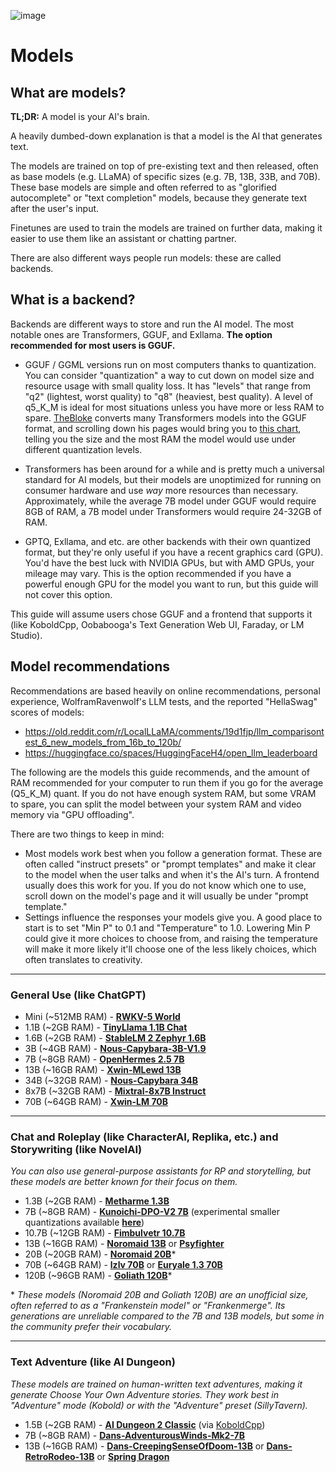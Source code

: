 ![image](https://user-images.githubusercontent.com/55674863/230696024-98ce9e16-f558-4402-ac43-0e7f960c118c.png)

# Models
## What are models?

**TL;DR:** A model is your AI's brain.

A heavily dumbed-down explanation is that a model is the AI that generates text.

The models are trained on top of pre-existing text and then released, often as base models (e.g. LLaMA) of specific sizes (e.g. 7B, 13B, 33B, and 70B). These base models are simple and often referred to as "glorified autocomplete" or "text completion" models, because they generate text after the user's input.

Finetunes are used to train the models are trained on further data, making it easier to use them like an assistant or chatting partner.

There are also different ways people run models: these are called backends.

## What is a backend?

Backends are different ways to store and run the AI model. The most notable ones are Transformers, GGUF, and Exllama. **The option recommended for most users is GGUF.**

- GGUF / GGML versions run on most computers thanks to quantization. You can consider "quantization" a way to cut down on model size and resource usage with small quality loss. It has "levels" that range from "q2" (lightest, worst quality) to "q8" (heaviest, best quality). A level of q5_K_M is ideal for most situations unless you have more or less RAM to spare. [TheBloke](https://huggingface.co/TheBloke) converts many Transformers models into the GGUF format, and scrolling down his pages would bring you to [this chart](https://huggingface.co/TheBloke/Llama-2-7B-GGUF#provided-files), telling you the size and the most RAM the model would use under different quantization levels.

- Transformers has been around for a while and is pretty much a universal standard for AI models, but their models are unoptimized for running on consumer hardware and use *way* more resources than necessary. Approximately, while the average 7B model under GGUF would require 8GB of RAM, a 7B model under Transformers would require 24-32GB of RAM.

- GPTQ, Exllama, and etc. are other backends with their own quantized format, but they're only useful if you have a recent graphics card (GPU). You'd have the best luck with NVIDIA GPUs, but with AMD GPUs, your mileage may vary. This is the option recommended if you have a powerful enough GPU for the model you want to run, but this guide will not cover this option.

This guide will assume users chose GGUF and a frontend that supports it (like KoboldCpp, Oobabooga's Text Generation Web UI, Faraday, or LM Studio).

## Model recommendations

Recommendations are based heavily on online recommendations, personal experience, WolframRavenwolf's LLM tests, and the reported "HellaSwag" scores of models:
- https://old.reddit.com/r/LocalLLaMA/comments/19d1fjp/llm_comparisontest_6_new_models_from_16b_to_120b/
- https://huggingface.co/spaces/HuggingFaceH4/open_llm_leaderboard

The following are the models this guide recommends, and the amount of RAM recommended for your computer to run them if you go for the average (Q5_K_M) quant. If you do not have enough system RAM, but some VRAM to spare, you can split the model between your system RAM and video memory via "GPU offloading".

There are two things to keep in mind:
- Most models work best when you follow a generation format. These are often called "instruct presets" or "prompt templates" and make it clear to the model when the user talks and when it's the AI's turn. A frontend usually does this work for you. If you do not know which one to use, scroll down on the model's page and it will usually be under "prompt template."
- Settings influence the responses your models give you. A good place to start is to set "Min P" to 0.1 and "Temperature" to 1.0. Lowering Min P could give it more choices to choose from, and raising the temperature will make it more likely it'll choose one of the less likely choices, which often translates to creativity.

* * *

### General Use (like ChatGPT)
- Mini (~512MB RAM) - **[RWKV-5 World](https://huggingface.co/latestissue/rwkv-5-world-ggml-quantized)**
- 1.1B (~2GB RAM) - **[TinyLlama 1.1B Chat](https://huggingface.co/TheBloke/TinyLlama-1.1B-Chat-v1.0-GGUF)**
- 1.6B (~2GB RAM) - **[StableLM 2 Zephyr 1.6B](https://huggingface.co/second-state/stablelm-2-zephyr-1.6b-GGUF)**
- 3B (~4GB RAM) - **[Nous-Capybara-3B-V1.9](https://huggingface.co/afrideva/Nous-Capybara-3B-V1.9-GGUF)**
- 7B (~8GB RAM) - **[OpenHermes 2.5 7B](https://huggingface.co/TheBloke/OpenHermes-2.5-Mistral-7B-GGUF)**
- 13B (~16GB RAM) - **[Xwin-MLewd 13B](https://huggingface.co/TheBloke/Xwin-MLewd-13B-v0.2-GGUF)**
- 34B (~32GB RAM) - **[Nous-Capybara 34B](https://huggingface.co/TheBloke/Nous-Capybara-34B-GGUF)**
- 8x7B (~32GB RAM) - **[Mixtral-8x7B Instruct](https://huggingface.co/TheBloke/Mixtral-8x7B-Instruct-v0.1-GGUF)**
- 70B (~64GB RAM) - **[Xwin-LM 70B](https://huggingface.co/TheBloke/Xwin-LM-70B-V0.1-GGUF)**

* * *

### Chat and Roleplay (like CharacterAI, Replika, etc.) and Storywriting (like NovelAI)
*You can also use general-purpose assistants for RP and storytelling, but these models are better known for their focus on them.*
- 1.3B (~2GB RAM) - **[Metharme 1.3B](https://huggingface.co/Crataco/Metharme-1.3B-GGML)**
- 7B (~8GB RAM) - **[Kunoichi-DPO-V2 7B](https://huggingface.co/brittlewis12/Kunoichi-DPO-v2-7B-GGUF)** (experimental smaller quantizations available **[here](https://huggingface.co/kalomaze/Kunoichi-DPO-v2-7B-GGUF)**)
- 10.7B (~12GB RAM) - **[Fimbulvetr 10.7B](https://huggingface.co/Sao10K/Fimbulvetr-10.7B-v1-GGUF)**
- 13B (~16GB RAM) - **[Noromaid 13B](https://huggingface.co/NeverSleep/Noromaid-13B-0.4-DPO-GGUF)** or **[Psyfighter](https://huggingface.co/KoboldAI/LLaMA2-13B-Psyfighter2-GGUF)**
- 20B (~20GB RAM) - **[Noromaid 20B](https://huggingface.co/TheBloke/Noromaid-20B-v0.1.1-GGUF)**\*
- 70B (~64GB RAM) - **[lzlv 70B](https://huggingface.co/TheBloke/lzlv_70B-GGUF)** or **[Euryale 1.3 70B](https://huggingface.co/TheBloke/Euryale-1.3-L2-70B-GGUF)**
- 120B (~96GB RAM) - **[Goliath 120B](https://huggingface.co/TheBloke/goliath-120b-GGUF)**\*

\* *These models (Noromaid 20B and Goliath 120B) are an unofficial size, often referred to as a "Frankenstein model" or "Frankenmerge". Its generations are unreliable compared to the 7B and 13B models, but some in the community prefer their vocabulary.*

* * *

### Text Adventure (like AI Dungeon)
*These models are trained on human-written text adventures, making it generate Choose Your Own Adventure stories. They work best in "Adventure" mode (Kobold) or with the "Adventure" preset (SillyTavern).*
- 1.5B (~2GB RAM) - **[AI Dungeon 2 Classic](https://huggingface.co/Crataco/AI-Dungeon-2-Classic-GGML)** (via [KoboldCpp](https://github.com/LostRuins/koboldcpp))
- 7B (~8GB RAM) - **[Dans-AdventurousWinds-Mk2-7B](https://huggingface.co/TheBloke/Dans-AdventurousWinds-Mk2-7B-GGUF)**
- 13B (~16GB RAM) - **[Dans-CreepingSenseOfDoom-13B](https://huggingface.co/PocketDoc/Dans-CreepingSenseOfDoom-13b-gguf)** or **[Dans-RetroRodeo-13B](https://huggingface.co/PocketDoc/Dans-RetroRodeo-13b-gguf)** or **[Spring Dragon](https://huggingface.co/TheBloke/Spring-Dragon-GGUF)**
